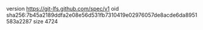 version https://git-lfs.github.com/spec/v1
oid sha256:7b45a2189ddfa2e08e56d531fb7310419e02976057de8acde6da8951583a2287
size 4724
